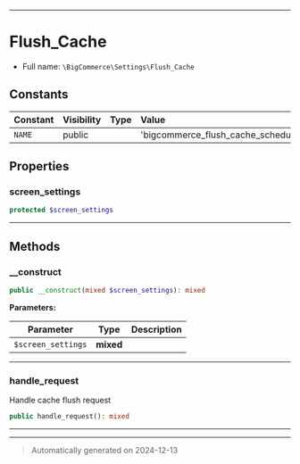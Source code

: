***

# Flush_Cache





* Full name: `\BigCommerce\Settings\Flush_Cache`


## Constants

| Constant | Visibility | Type | Value |
|:---------|:-----------|:-----|:------|
|`NAME`|public| |&#039;bigcommerce_flush_cache_scheduler&#039;|

## Properties


### screen_settings



```php
protected $screen_settings
```







***

## Methods


### __construct



```php
public __construct(mixed $screen_settings): mixed
```








**Parameters:**

| Parameter | Type | Description |
|-----------|------|-------------|
| `$screen_settings` | **mixed** |  |





***

### handle_request

Handle cache flush request

```php
public handle_request(): mixed
```












***


***
> Automatically generated on 2024-12-13
